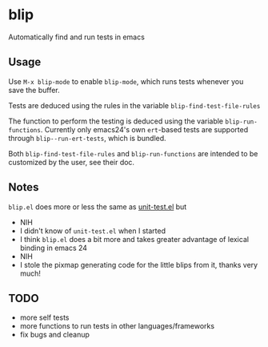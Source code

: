 blip
====

Automatically find and run tests in emacs

Usage
-----

Use `M-x blip-mode` to enable `blip-mode`, which runs tests whenever
you save the buffer.

Tests are deduced using the rules in the variable
`blip-find-test-file-rules`

The function to perform the testing is deduced using the variable
`blip-run-functions`. Currently only emacs24's own `ert`-based tests
are supported through `blip--run-ert-tests`, which is bundled.

Both `blip-find-test-file-rules` and `blip-run-functions` are intended
to be customized by the user, see their doc.

Notes
-----

`blip.el` does more or less the same as
[unit-test.el](http://www.emacswiki.org/emacs/unit-test.el) but

* NIH
* I didn't know of `unit-test.el` when I started
* I think `blip.el` does a bit more and takes greater advantage of
  lexical binding in emacs 24
* NIH
* I stole the pixmap generating code for the little blips from it,
  thanks very much!

TODO
----

* more self tests
* more functions to run tests in other languages/frameworks
* fix bugs and cleanup
